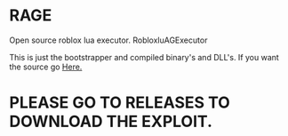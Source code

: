 # RAGE
Open source roblox lua executor. RobloxluAGExecutor

This is just the bootstrapper and compiled binary's and DLL's. If you want the source go [Here.](https://github.com/Juicyexe/RAGE-Source)

# PLEASE GO TO RELEASES TO DOWNLOAD THE EXPLOIT.

